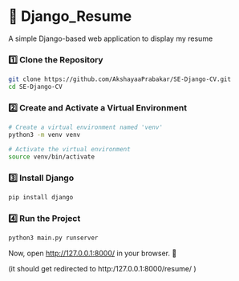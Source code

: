 # 📝 Django_Resume

A simple Django-based web application to display my resume
 
### 1️⃣ Clone the Repository  
```bash
git clone https://github.com/AkshayaaPrabakar/SE-Django-CV.git
cd SE-Django-CV
```
### 2️⃣ Create and Activate a Virtual Environment
```bash
# Create a virtual environment named 'venv'
python3 -m venv venv

# Activate the virtual environment
source venv/bin/activate
```
### 3️⃣ Install Django
```bash
pip install django
```
### 4️⃣ Run the Project
```bash
python3 main.py runserver
```
Now, open http://127.0.0.1:8000/ in your browser. 🚀

(it should get redirected to http:/127.0.0.1:8000/resume/ )
